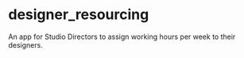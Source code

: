 # designer_resourcing
An app for Studio Directors to assign working hours per week to their designers.
